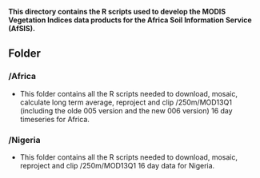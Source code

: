 **This directory contains the R scripts used to develop the MODIS Vegetation Indices data products for the Africa Soil Information Service (AfSIS).**

## Folder

### /Africa

* This folder contains all the R scripts needed to download, mosaic, calculate long term average, reproject and clip /250m/MOD13Q1 (including the olde 005 version and the new 006 version) 16 day timeseries for Africa.

### /Nigeria

* This folder contains all the R scripts needed to download, mosaic, reproject and clip /250m/MOD13Q1 16 day data for Nigeria.



